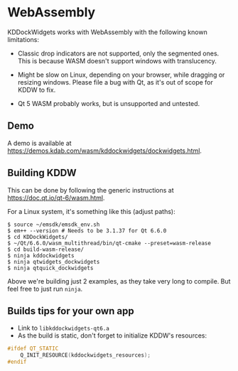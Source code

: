 # WebAssembly

KDDockWidgets works with WebAssembly with the following known limitations:

- Classic drop indicators are not supported, only the segmented ones. This is because
  WASM doesn't support windows with translucency.

- Might be slow on Linux, depending on your browser, while dragging or resizing windows.
  Please file a bug with Qt, as it's out of scope for KDDW to fix.

- Qt 5 WASM probably works, but is unsupported and untested.

## Demo

A demo is available at <https://demos.kdab.com/wasm/kddockwidgets/dockwidgets.html>.

## Building KDDW

This can be done by following the generic instructions at <https://doc.qt.io/qt-6/wasm.html>.

For a Linux system, it's something like this (adjust paths):
```
$ source ~/emsdk/emsdk_env.sh
$ em++ --version # Needs to be 3.1.37 for Qt 6.6.0
$ cd KDDockWidgets/
$ ~/Qt/6.6.0/wasm_multithread/bin/qt-cmake --preset=wasm-release
$ cd build-wasm-release/
$ ninja kddockwidgets
$ ninja qtwidgets_dockwidgets
$ ninja qtquick_dockwidgets
```

Above we're building just 2 examples, as they take very long to compile. But feel free to just run `ninja`.


## Builds tips for your own app

- Link to `libkddockwidgets-qt6.a`
- As the build is static, don't forget to initialize KDDW's resources:

```cpp
#ifdef QT_STATIC
    Q_INIT_RESOURCE(kddockwidgets_resources);
#endif
```
